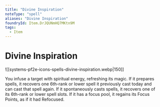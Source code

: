```yaml
---
title: "Divine Inspiration"
noteType: "spell"
aliases: "Divine Inspiration"
foundryId: Item.DrJQUNmHQ7MKtn9M
tags:
  - Item
---
```


# Divine Inspiration
![[systems-pf2e-icons-spells-divine-inspiration.webp|150]]

You infuse a target with spiritual energy, refreshing its magic. If it prepares spells, it recovers one 6th-rank or lower spell it previously cast today and can cast that spell again. If it spontaneously casts spells, it recovers one of its 6th-rank or lower spell slots. If it has a focus pool, it regains its Focus Points, as if it had Refocused.
